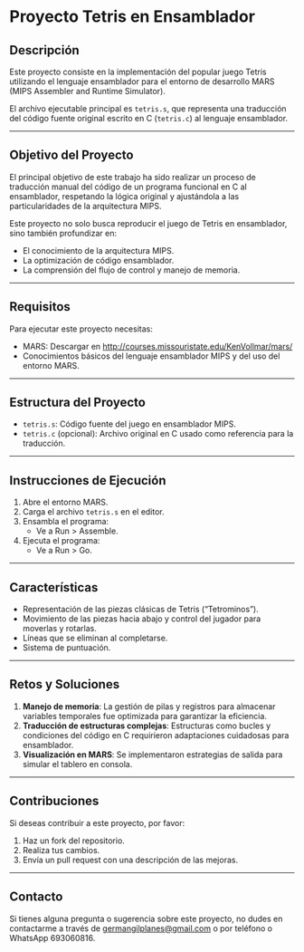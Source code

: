 # Proyecto Tetris en Ensamblador

## Descripción
Este proyecto consiste en la implementación del popular juego Tetris utilizando el lenguaje ensamblador para el entorno de desarrollo MARS (MIPS Assembler and Runtime Simulator).

El archivo ejecutable principal es `tetris.s`, que representa una traducción del código fuente original escrito en C (`tetris.c`) al lenguaje ensamblador.

---

## Objetivo del Proyecto
El principal objetivo de este trabajo ha sido realizar un proceso de traducción manual del código de un programa funcional en C al ensamblador, respetando la lógica original y ajustándola a las particularidades de la arquitectura MIPS.

Este proyecto no solo busca reproducir el juego de Tetris en ensamblador, sino también profundizar en:
- El conocimiento de la arquitectura MIPS.
- La optimización de código ensamblador.
- La comprensión del flujo de control y manejo de memoria.

---

## Requisitos
Para ejecutar este proyecto necesitas:
- MARS: Descargar en http://courses.missouristate.edu/KenVollmar/mars/
- Conocimientos básicos del lenguaje ensamblador MIPS y del uso del entorno MARS.

---

## Estructura del Proyecto
- `tetris.s`: Código fuente del juego en ensamblador MIPS.
- `tetris.c` (opcional): Archivo original en C usado como referencia para la traducción.

---

## Instrucciones de Ejecución
1. Abre el entorno MARS.
2. Carga el archivo `tetris.s` en el editor.
3. Ensambla el programa:
   - Ve a Run > Assemble.
4. Ejecuta el programa:
   - Ve a Run > Go.

---

## Características
- Representación de las piezas clásicas de Tetris (“Tetrominos”).
- Movimiento de las piezas hacia abajo y control del jugador para moverlas y rotarlas.
- Líneas que se eliminan al completarse.
- Sistema de puntuación.

---

## Retos y Soluciones
1. **Manejo de memoria**: La gestión de pilas y registros para almacenar variables temporales fue optimizada para garantizar la eficiencia.
2. **Traducción de estructuras complejas**: Estructuras como bucles y condiciones del código en C requirieron adaptaciones cuidadosas para ensamblador.
3. **Visualización en MARS**: Se implementaron estrategias de salida para simular el tablero en consola.

---

## Contribuciones
Si deseas contribuir a este proyecto, por favor:
1. Haz un fork del repositorio.
2. Realiza tus cambios.
3. Envía un pull request con una descripción de las mejoras.

---

## Contacto

Si tienes alguna pregunta o sugerencia sobre este proyecto, no dudes en contactarme a través de germangilplanes@gmail.com o por teléfono o WhatsApp 693060816.
